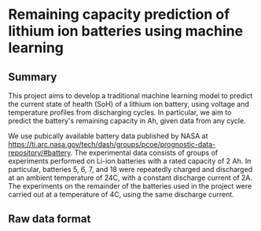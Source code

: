 # Remaining capacity prediction of lithium ion batteries using machine learning

## Summary

This project aims to develop a traditional machine learning model to predict the current state of health (SoH) of a lithium ion battery, using voltage and temperature profiles from discharging cycles. In particular, we aim to predict the battery's remaining capacity in Ah, given data from any cycle.

We use pubically available battery data published by NASA at https://ti.arc.nasa.gov/tech/dash/groups/pcoe/prognostic-data-repository/#battery. The experimental data consists of groups of experiments performed on Li-ion batteries with a rated capacity of 2 Ah. In particular, batteries 5, 6, 7, and 18 were repeatedly charged and discharged at an ambient temperature of 24C, with a constant discharge current of 2A. The experiments on the remainder of the batteries used in the project were carried out at a temperature of 4C, using the same discharge current.

## Raw data format

